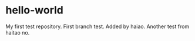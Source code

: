 # hello-world
My first test repository.
First branch test.
Added by haiao.
Another test from haitao no.
